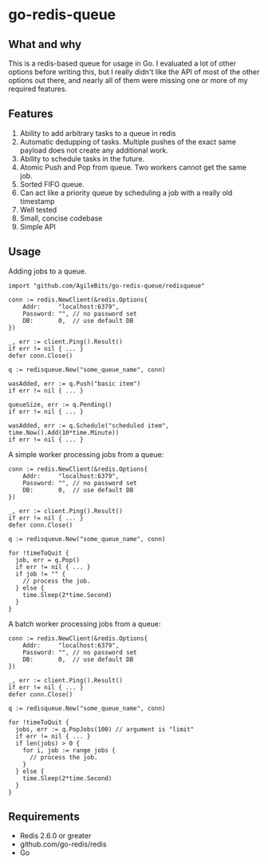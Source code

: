 # go-redis-queue

## What and why

This is a redis-based queue for usage in Go. I evaluated a lot of other options before writing this, but I really didn't like the API of most of the other options out there, and nearly all of them were missing one or more of my required features.

## Features

1. Ability to add arbitrary tasks to a queue in redis
1. Automatic dedupping of tasks. Multiple pushes of the exact same payload does not create any additional work.
1. Ability to schedule tasks in the future.
1. Atomic Push and Pop from queue. Two workers cannot get the same job.
1. Sorted FIFO queue.
1. Can act like a priority queue by scheduling a job with a really old timestamp
1. Well tested
1. Small, concise codebase
1. Simple API

## Usage

Adding jobs to a queue.

```
import "github.com/AgileBits/go-redis-queue/redisqueue"
```

```
conn := redis.NewClient(&redis.Options{
    Addr:     "localhost:6379",
    Password: "", // no password set
    DB:       0,  // use default DB
})

_, err := client.Ping().Result()
if err != nil { ... }
defer conn.Close()

q := redisqueue.New("some_queue_name", conn)

wasAdded, err := q.Push("basic item")
if err != nil { ... }

queueSize, err := q.Pending()
if err != nil { ... }

wasAdded, err := q.Schedule("scheduled item", time.Now().Add(10*time.Minute))
if err != nil { ... }
```

A simple worker processing jobs from a queue:
```
conn := redis.NewClient(&redis.Options{
    Addr:     "localhost:6379",
    Password: "", // no password set
    DB:       0,  // use default DB
})

_, err := client.Ping().Result()
if err != nil { ... }
defer conn.Close()

q := redisqueue.New("some_queue_name", conn)

for !timeToQuit {
  job, err = q.Pop()
  if err != nil { ... }
  if job != "" {
    // process the job.
  } else {
    time.Sleep(2*time.Second)
  }
}
```

A batch worker processing jobs from a queue:
```
conn := redis.NewClient(&redis.Options{
    Addr:     "localhost:6379",
    Password: "", // no password set
    DB:       0,  // use default DB
})

_, err := client.Ping().Result()
if err != nil { ... }
defer conn.Close()

q := redisqueue.New("some_queue_name", conn)

for !timeToQuit {
  jobs, err := q.PopJobs(100) // argument is "limit"
  if err != nil { ... }
  if len(jobs) > 0 {
    for i, job := range jobs {
      // process the job.
    }
  } else {
    time.Sleep(2*time.Second)
  }
}
```

## Requirements

- Redis 2.6.0 or greater
- github.com/go-redis/redis
- Go
